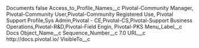 <?xml version="1.0" encoding="UTF-8"?>
<CustomMetadata xmlns="http://soap.sforce.com/2006/04/metadata" xmlns:xsi="http://www.w3.org/2001/XMLSchema-instance" xmlns:xsd="http://www.w3.org/2001/XMLSchema">
    <label>Documents</label>
    <protected>false</protected>
    <values>
        <field>Access_to_Profile_Names__c</field>
        <value xsi:type="xsd:string">Pivotal-Community Manager, Pivotal-Community User,Pivotal-Community Registered Use, Pivotal Support Profile,Sys Admin,Pivotal - CE,Pivotal-CS,Pivotal-Support Business Operations,Pivotal-R&amp;D,Pivotal-Field Engin, Pivotal-PKS</value>
    </values>
    <values>
        <field>Menu_Label__c</field>
        <value xsi:type="xsd:string">Docs</value>
    </values>
    <values>
        <field>Object_Name__c</field>
        <value xsi:nil="true"/>
    </values>
    <values>
        <field>Sequence_Number__c</field>
        <value xsi:type="xsd:double">7.0</value>
    </values>
    <values>
        <field>URL__c</field>
        <value xsi:type="xsd:string">http://docs.pivotal.io/</value>
    </values>
    <values>
        <field>VisibleTo__c</field>
        <value xsi:nil="true"/>
    </values>
</CustomMetadata>
